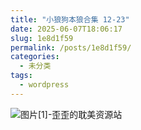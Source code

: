```yaml
---
title: "小狼狗本狼合集 12-23"
date: 2025-06-07T18:06:17
slug: 1e8d1f59
permalink: /posts/1e8d1f59/
categories:
  - 未分类
tags:
  - wordpress
---
```


![图片[1]-歪歪的耽美资源站](/images/wp/1e8d1f59-4b3a026c.jpg)
